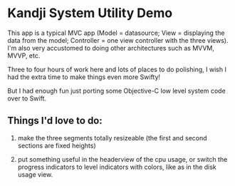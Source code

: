 # Kandji System Utility Demo

This app is a typical MVC app (Model = datasource; View = displaying the data from the model; Controller = one view controller with the three views). I'm also very accustomed to doing other architectures such as MVVM, MVVP, etc. 

Three to four hours of work here and lots of places to do polishing, I wish I had the extra time to make things even more Swifty!

But I had enough fun just porting some Objective-C low level system code over to Swift.

## Things I'd love to do:

1) make the three segments totally resizeable (the first and second sections are fixed heights)

2) put something useful in the headerview of the cpu usage, or switch the progress indicators to level indicators with colors, like as in the disk usage view.
